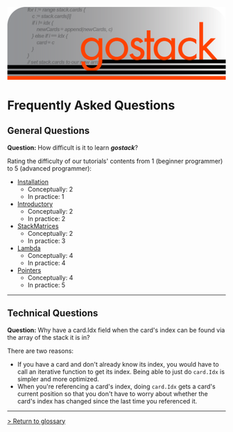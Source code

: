 ![Banner](../media/gostack_SmallerTransparent.png)

<h1>Frequently Asked Questions</h1>

<h2>General Questions</h2>

 **Question:** How difficult is it to learn ***gostack***?

 Rating the difficulty of our tutorials' contents from 1 (beginner programmer) to 5 (advanced programmer):
 * [Installation](tutorials/installationTutorial.md)
   * Conceptually: 2
   * In practice: 1
 * [Introductory](tutorials/introductionTutorial.md)
   * Conceptually: 2
   * In practice: 2
 * [StackMatrices](matricesTutorial.md)
   * Conceptually: 2
   * In practice: 3
 * [Lambda](lambdaTutorial.md)
   * Conceptually: 4
   * In practice: 4
 * [Pointers](pointersTutorial.md)
   * Conceptually: 4
   * In practice: 5

---

<h2>Technical Questions</h2>

 **Question:** Why have a card.Idx field when the card's index can be found via the array of the stack it is in?

 There are two reasons:

 * If you have a card and don't already know its index, you would have to call an iterative function to get its index.  Being able to just do `card.Idx` is simpler and more optimized.
 * When you're referencing a card's index, doing `card.Idx` gets a card's current position so that you don't have to worry about whether the card's index has changed since the last time you referenced it.

 ---

 [> Return to glossary](../README.md)